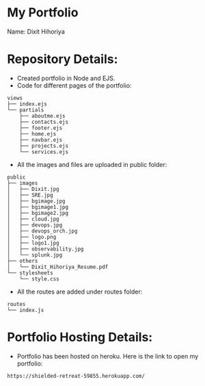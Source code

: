 # My Portfolio

Name: Dixit Hihoriya


# Repository Details:

- Created portfolio in Node and EJS.
- Code for different pages of the portfolio:
```
views
├── index.ejs
└── partials
    ├── aboutme.ejs
    ├── contacts.ejs
    ├── footer.ejs
    ├── home.ejs
    ├── navbar.ejs
    ├── projects.ejs
    └── services.ejs
```
- All the images and files are uploaded in public folder:
```
public
├── images
│   ├── Dixit.jpg
│   ├── SRE.jpg
│   ├── bgimage.jpg
│   ├── bgimage1.jpg
│   ├── bgimage2.jpg
│   ├── cloud.jpg
│   ├── devops.jpg
│   ├── devops_orch.jpg
│   ├── logo.png
│   ├── logo1.jpg
│   ├── observability.jpg
│   └── splunk.jpg
├── others
│   └── Dixit_Hihoriya_Resume.pdf
└── stylesheets
    └── style.css
```
- All the routes are added under routes folder:
```
routes
└── index.js
```

# Portfolio Hosting Details:

- Portfolio has been hosted on heroku. Here is the link to open my portfolio:
```
https://shielded-retreat-59855.herokuapp.com/
```
